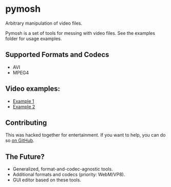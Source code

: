 # pymosh

Arbitrary manipulation of video files.

Pymosh is a set of tools for messing with video files. See the examples
folder for usage examples.

## Supported Formats and Codecs

* AVI
* MPEG4

## Video examples:

* [Example 1](http://www.youtube.com/watch?v=-tV5EPoKqXE)
* [Example 2](http://www.youtube.com/watch?v=Khv_k9GDsKI)

## Contributing

This was hacked together for entertainment. If you want to help, you
can do so [on GitHub](https://github.com/grampajoe/pymosh).

## The Future?

- Generalized, format-and-codec-agnostic tools.
- Additional formats and codecs (priority: WebM/VP8).
- GUI editor based on these tools.

